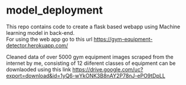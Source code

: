 # model_deployment

This repo contains code to create a flask based webapp using Machine learning model in back-end.  
For using the web app go to this url https://gym-equipment-detector.herokuapp.com/

Cleaned data of over 5000 gym equipment images scraped from the internet by me, consisting of 12 diiferent classes of equipment can be downlaoded using this link https://drive.google.com/uc?export=download&id=1yQ6-wYkONK3B8nAY2P78nJ-ePO9tDpLL

